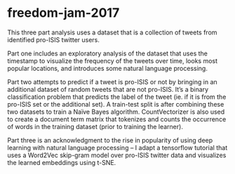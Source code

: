 # freedom-jam-2017
This three part analysis uses a dataset that is a collection of tweets from identified pro-ISIS twitter users.  

Part one includes an exploratory analysis of the dataset that uses the timestamp to visualize the frequency of the tweets over time, looks most popular locations, and introduces some natural language processing.  

Part two attempts to predict if a tweet is pro-ISIS or not by bringing in an additional dataset of random tweets that are not pro-ISIS.  It’s a binary classification problem that predicts the label of the tweet (ie. if it is from the pro-ISIS set or the additional set).  A train-test split is after combining these two datasets to train a Naïve Bayes algorithm.  CountVectorizer is also used to create a document term matrix that tokenizes and counts the occurrence of words in the training dataset (prior to training the learner).  

Part three is an acknowledgment to the rise in popularity of using deep learning with natural language processing – I adapt a tensorflow tutorial that uses a Word2Vec skip-gram model over pro-ISIS twitter data and visualizes the learned embeddings using t-SNE.
